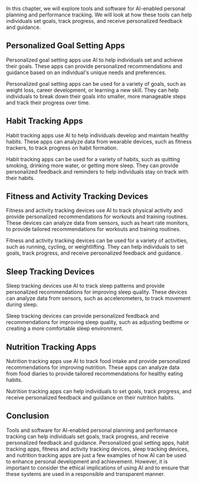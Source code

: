 

In this chapter, we will explore tools and software for AI-enabled personal planning and performance tracking. We will look at how these tools can help individuals set goals, track progress, and receive personalized feedback and guidance.

Personalized Goal Setting Apps
------------------------------

Personalized goal setting apps use AI to help individuals set and achieve their goals. These apps can provide personalized recommendations and guidance based on an individual's unique needs and preferences.

Personalized goal setting apps can be used for a variety of goals, such as weight loss, career development, or learning a new skill. They can help individuals to break down their goals into smaller, more manageable steps and track their progress over time.

Habit Tracking Apps
-------------------

Habit tracking apps use AI to help individuals develop and maintain healthy habits. These apps can analyze data from wearable devices, such as fitness trackers, to track progress on habit formation.

Habit tracking apps can be used for a variety of habits, such as quitting smoking, drinking more water, or getting more sleep. They can provide personalized feedback and reminders to help individuals stay on track with their habits.

Fitness and Activity Tracking Devices
-------------------------------------

Fitness and activity tracking devices use AI to track physical activity and provide personalized recommendations for workouts and training routines. These devices can analyze data from sensors, such as heart rate monitors, to provide tailored recommendations for workouts and training routines.

Fitness and activity tracking devices can be used for a variety of activities, such as running, cycling, or weightlifting. They can help individuals to set goals, track progress, and receive personalized feedback and guidance.

Sleep Tracking Devices
----------------------

Sleep tracking devices use AI to track sleep patterns and provide personalized recommendations for improving sleep quality. These devices can analyze data from sensors, such as accelerometers, to track movement during sleep.

Sleep tracking devices can provide personalized feedback and recommendations for improving sleep quality, such as adjusting bedtime or creating a more comfortable sleep environment.

Nutrition Tracking Apps
-----------------------

Nutrition tracking apps use AI to track food intake and provide personalized recommendations for improving nutrition. These apps can analyze data from food diaries to provide tailored recommendations for healthy eating habits.

Nutrition tracking apps can help individuals to set goals, track progress, and receive personalized feedback and guidance on their nutrition habits.

Conclusion
----------

Tools and software for AI-enabled personal planning and performance tracking can help individuals set goals, track progress, and receive personalized feedback and guidance. Personalized goal setting apps, habit tracking apps, fitness and activity tracking devices, sleep tracking devices, and nutrition tracking apps are just a few examples of how AI can be used to enhance personal development and achievement. However, it is important to consider the ethical implications of using AI and to ensure that these systems are used in a responsible and transparent manner.
